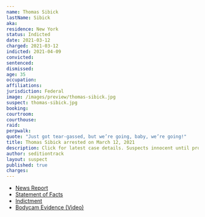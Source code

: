 ```yaml
---
name: Thomas Sibick
lastName: Sibick
aka:
residence: New York
status: Indicted
date: 2021-03-12
charged: 2021-03-12
indicted: 2021-04-09
convicted: 
sentenced: 
dismissed: 
age: 35
occupation:
affiliations:
jurisdiction: Federal
image: /images/preview/thomas-sibick.jpg
suspect: thomas-sibick.jpg
booking:
courtroom:
courthouse:
raid:
perpwalk:
quote: "Just got tear-gassed, but we’re going, baby, we’re going!"
title: Thomas Sibick arrested on March 12, 2021
description: Click for latest case details. Suspects innocent until proven guilty.
author: seditiontrack
layout: suspect
published: true
charges:
---
```

- [News Report](https://buffalonews.com/news/local/buffalo-man-charged-in-attack-on-capitol-officer-says-he-buried-cops-badge-in-backyard/article_3c9f8f5e-8398-11eb-87ca-9f337774ebb3.html)
- [Statement of Facts](https://extremism.gwu.edu/sites/g/files/zaxdzs2191/f/Thomas%20Sibick%20Statement%20of%20Facts.pdf)
- [Indictment](https://extremism.gwu.edu/sites/g/files/zaxdzs2191/f/Sibick%20Head%20Young%20Indictment.pdf)
- [Bodycam Evidence (Video)](https://twitter.com/ryanjreilly/status/1412463847622025223)
